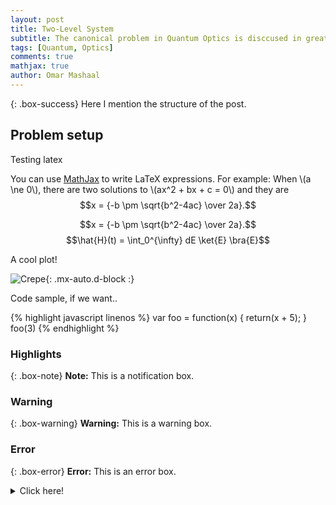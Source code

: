 ```yaml
---
layout: post
title: Two-Level System
subtitle: The canonical problem in Quantum Optics is disccused in great detail.
tags: [Quantum, Optics]
comments: true
mathjax: true
author: Omar Mashaal
---
```


{: .box-success}
Here I mention the structure of the post.

## Problem setup

Testing latex

You can use [MathJax](https://www.mathjax.org/) to write LaTeX expressions. For example:
When \\(a \ne 0\\), there are two solutions to \\(ax^2 + bx + c = 0\\) and they are $$x = {-b \pm \sqrt{b^2-4ac} \over 2a}.$$

$$x = {-b \pm \sqrt{b^2-4ac} \over 2a}.$$
$$\hat{H}(t) = \int_0^{\infty} dE \ket{E} \bra{E}$$

A cool plot!

![Crepe](https://beautifuljekyll.com/assets/img/crepe.jpg){: .mx-auto.d-block :}

Code sample, if we want..

{% highlight javascript linenos %}
var foo = function(x) {
  return(x + 5);
}
foo(3)
{% endhighlight %}

### Highlights

{: .box-note}
**Note:** This is a notification box.

### Warning

{: .box-warning}
**Warning:** This is a warning box.

### Error

{: .box-error}
**Error:** This is an error box.

<details markdown="1">
<summary>Click here!</summary>
Here you can see an **expandable** section
</details>
